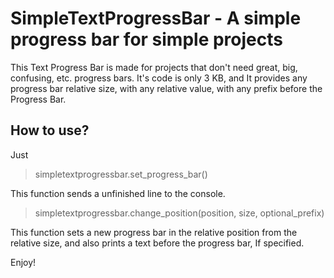 # SimpleTextProgressBar - A simple progress bar for simple projects
This Text Progress Bar is made for projects that don't need great, big, confusing, etc. progress bars. It's code is only 3 KB, and It provides any progress bar relative size, with any relative value, with any prefix before the Progress Bar.

## How to use?
Just

> simpletextprogressbar.set_progress_bar()

This function sends a unfinished line to the console.

> simpletextprogressbar.change_position(position, size, optional_prefix)

This function sets a new progress bar in the relative position from the relative size, and also prints a text before the progress bar, If specified.


Enjoy!
